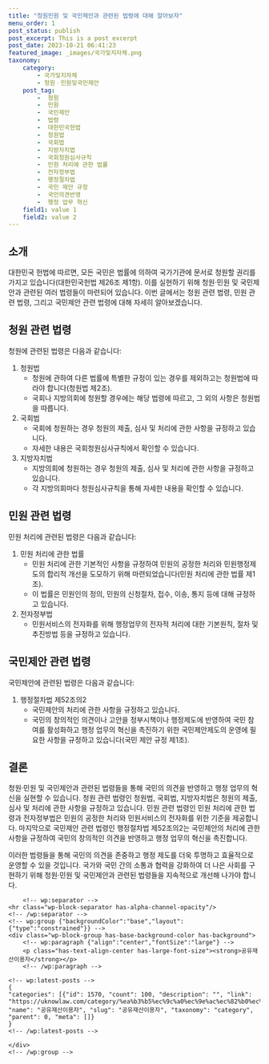 ```yaml
---
title: "청원민원 및 국민제안과 관련된 법령에 대해 알아보자"
menu_order: 1
post_status: publish
post_excerpt: This is a post excerpt
post_date: 2023-10-21 06:41:23
featured_image: _images/국가및지자체.png
taxonomy:
    category:
        - 국가및지자체
        - 청원ㆍ민원및국민제안
    post_tag:
        -  청원
        -  민원
        -  국민제안
        -  법령
        -  대한민국헌법
        -  청원법
        -  국회법
        -  지방자치법
        -  국회청원심사규칙
        -  민원 처리에 관한 법률
        -  전자정부법
        -  행정절차법
        -  국민 제안 규정
        -  국민의견반영
        -  행정 업무 혁신
    field1: value 1
    field2: value 2
---
```



## 소개
대한민국 헌법에 따르면, 모든 국민은 법률에 의하여 국가기관에 문서로 청원할 권리를 가지고 있습니다(대한민국헌법 제26조 제1항). 이를 실현하기 위해 청원·민원 및 국민제안과 관련된 여러 법령들이 마련되어 있습니다. 이번 글에서는 청원 관련 법령, 민원 관련 법령, 그리고 국민제안 관련 법령에 대해 자세히 알아보겠습니다.

## 청원 관련 법령
청원에 관련된 법령은 다음과 같습니다:

1. 청원법
   - 청원에 관하여 다른 법률에 특별한 규정이 있는 경우를 제외하고는 청원법에 따라야 합니다(청원법 제2조).
   - 국회나 지방의회에 청원할 경우에는 해당 법령에 따르고, 그 외의 사항은 청원법을 따릅니다.
2. 국회법
   - 국회에 청원하는 경우 청원의 제출, 심사 및 처리에 관한 사항을 규정하고 있습니다.
   - 자세한 내용은 국회청원심사규칙에서 확인할 수 있습니다.
3. 지방자치법
   - 지방의회에 청원하는 경우 청원의 제출, 심사 및 처리에 관한 사항을 규정하고 있습니다.
   - 각 지방의회마다 청원심사규칙을 통해 자세한 내용을 확인할 수 있습니다.

## 민원 관련 법령
민원 처리에 관련된 법령은 다음과 같습니다:

1. 민원 처리에 관한 법률
   - 민원 처리에 관한 기본적인 사항을 규정하여 민원의 공정한 처리와 민원행정제도의 합리적 개선을 도모하기 위해 마련되었습니다(민원 처리에 관한 법률 제1조).
   - 이 법률은 민원인의 정의, 민원의 신청절차, 접수, 이송, 통지 등에 대해 규정하고 있습니다.
2. 전자정부법
   - 민원서비스의 전자화를 위해 행정업무의 전자적 처리에 대한 기본원칙, 절차 및 추진방법 등을 규정하고 있습니다.

## 국민제안 관련 법령
국민제안에 관련된 법령은 다음과 같습니다:

1. 행정절차법 제52조의2
   - 국민제안의 처리에 관한 사항을 규정하고 있습니다.
   - 국민의 창의적인 의견이나 고안을 정부시책이나 행정제도에 반영하여 국민 참여를 활성화하고 행정 업무의 혁신을 촉진하기 위한 국민제안제도의 운영에 필요한 사항을 규정하고 있습니다(국민 제안 규정 제1조).

## 결론
청원·민원 및 국민제안과 관련된 법령들을 통해 국민의 의견을 반영하고 행정 업무의 혁신을 실현할 수 있습니다. 청원 관련 법령인 청원법, 국회법, 지방자치법은 청원의 제출, 심사 및 처리에 관한 사항을 규정하고 있습니다. 민원 관련 법령인 민원 처리에 관한 법령과 전자정부법은 민원의 공정한 처리와 민원서비스의 전자화를 위한 기준을 제공합니다. 마지막으로 국민제안 관련 법령인 행정절차법 제52조의2는 국민제안의 처리에 관한 사항을 규정하여 국민의 창의적인 의견을 반영하고 행정 업무의 혁신을 촉진합니다.

이러한 법령들을 통해 국민의 의견을 존중하고 행정 제도를 더욱 투명하고 효율적으로 운영할 수 있을 것입니다. 국가와 국민 간의 소통과 협력을 강화하여 더 나은 사회를 구현하기 위해 청원·민원 및 국민제안과 관련된 법령들을 지속적으로 개선해 나가야 합니다.

        <!-- wp:separator -->
    <hr class="wp-block-separator has-alpha-channel-opacity"/>
    <!-- /wp:separator -->
    <!-- wp:group {"backgroundColor":"base","layout":{"type":"constrained"}} -->
    <div class="wp-block-group has-base-background-color has-background">
        <!-- wp:paragraph {"align":"center","fontSize":"large"} -->
        <p class="has-text-align-center has-large-font-size"><strong>공유재산이용자</strong></p>
        <!-- /wp:paragraph -->
        
    <!-- wp:latest-posts -->
    {
    "categories": [{"id": 1570, "count": 100, "description": "", "link": "https://uknowlaw.com/category/%ea%b3%b5%ec%9c%a0%ec%9e%ac%ec%82%b0%ec%9d%b4%ec%9a%a9%ec%9e%90/", "name": "공유재산이용자", "slug": "공유재산이용자", "taxonomy": "category", "parent": 0, "meta": []}
    }
    <!-- /wp:latest-posts -->
    
    </div>
    <!-- /wp:group -->
    